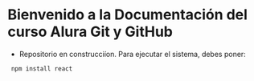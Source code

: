 <H1>Bienvenido a la Documentación del curso Alura Git y GitHub</H1>

- Repositorio en construcciíon.
Para ejecutar el sistema, debes poner:

``` npm install react```
